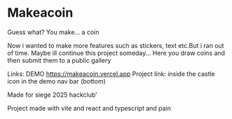 # Makeacoin
Guess what? You make... a coin

Now i wanted to make more features such as stickers, text etc.But i ran out of time. Maybe ill continue this project someday...
Here you draw coins and then submit them to a public gallery

Links: DEMO https://makeacoin.vercel.app
Project link: inside the castle icon in the demo nav bar (bottom)

Made for siege 2025 hackclub'

Project made with vite and react and typescript and pain
